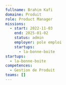 ```yaml
---
fullname: Brahim Kafi
domaine: Produit
role: Product Manager
missions:
  - start: 2022-11-03
    end: 2025-01-02
    status: admin
    employer: pole emploi
    startups:
      - la-bonne-boite
startups:
  - la-bonne-boite
competences:
  - Gestion de Produit
teams: []
---
```

